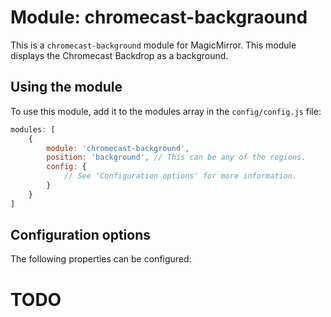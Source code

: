 # Module: chromecast-backgraound
This is a `chromecast-background` module for MagicMirror.
This module displays the Chromecast Backdrop as a background.

## Using the module

To use this module, add it to the modules array in the `config/config.js` file:
````javascript
modules: [
	{
		module: 'chromecast-background',
		position: 'background',	// This can be any of the regions.
		config: {
			// See 'Configuration options' for more information.
		}
	}
]
````

## Configuration options

The following properties can be configured:

# TODO


